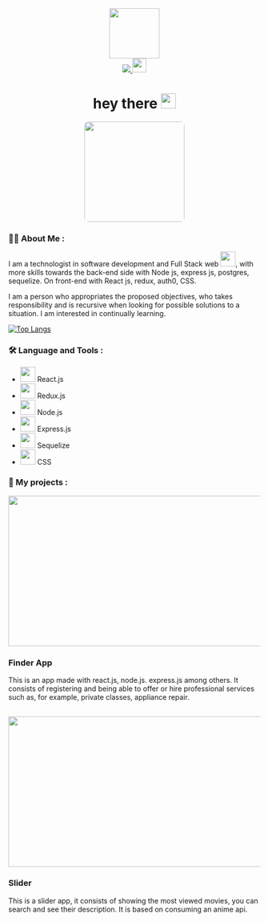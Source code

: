 <div id="header" align="center">
  <img src="https://media.giphy.com/media/M9gbBd9nbDrOTu1Mqx/giphy.gif" width="100"/>
</div>

<div id="badges" align="center">
  <a href="https://www.linkedin.com/in/alejandrocolina-ac/">
      <img src="https://img.shields.io/badge/LinkedIn-blue?logo=linkedin&logoColor=white&style=for-the-badge"/>
    <img src="https://komarev.com/ghpvc/?username=AlejandroColina&style=flat-square&color=blue" height="28px"  alt=""/>
  </a>
</div>

<h1 align="center">
  hey there
  <img src="https://media.giphy.com/media/hvRJCLFzcasrR4ia7z/giphy.gif"  height=30px width=30px/>
</h1>

<div align="center">
  <img width=200px height=200px style="border-radius:8px" src="https://r7q6w9z6.rocketcdn.me/career/wp-content/uploads/2020/03/full-stack-development.gif" />
</div>

### :man_technologist: About Me :

I am a technologist in software development and Full Stack web <img src="https://media.giphy.com/media/WUlplcMpOCEmTGBtBW/giphy.gif" height=30px width=30px>, with more skills towards the back-end side with Node js, express js, postgres, sequelize. On front-end with React js, redux, auth0, CSS.

I am a person who appropriates the proposed objectives, who takes responsibility and is recursive when looking for possible solutions to a situation. I am interested in continually learning.

[![Top Langs](https://github-readme-stats.vercel.app/api/top-langs/?username=AlejandroColina&layout=compact&theme=vision-friendly-dark)](https://github.com/anuraghazra/github-readme-stats)

### :hammer_and_wrench: Language and Tools :
<ul>
  <li> <img height=30px width=30px src="https://upload.wikimedia.org/wikipedia/commons/thumb/4/47/React.svg/1200px-React.svg.png"/> React.js</li>
  <li> <img height=30px width=30px src="https://w7.pngwing.com/pngs/413/852/png-transparent-redux-react-logo-javascript-dq-purple-violet-text.png"/> Redux.js</li>
  <li> <img height=30px width=30px src="https://img.icons8.com/color/480/nodejs.png"/> Node.js</li>
  <li> <img height=30px width=30px src="https://w7.pngwing.com/pngs/925/447/png-transparent-express-js-node-js-javascript-mongodb-node-js-text-trademark-logo.png"/> Express.js</li>
  <li> <img height=30px width=30px src="https://img1.freepng.es/20181124/sux/kisspng-webpack-babel-javascript-npm-github-5bf9a16ff2fe99.0260239415430864479953.jpg"/> Sequelize</li>
  <li> <img height=30px width=30px src="https://w7.pngwing.com/pngs/696/424/png-transparent-logo-css-css3-thumbnail.png"/> CSS</li>
</ul>

### :mechanical_arm: My projects :
  
<img height=300px width=600px src="https://res.cloudinary.com/dojsvmsif/image/upload/v1655410990/Personal/finderApp_ghg1vm.jpg"/>
<h3>Finder App</h3>
<p>
This is an app made with react.js, node.js. express.js among others. It consists of registering and being able to offer or hire professional services such as, for example, private classes, appliance repair.
</p>

<h2><h2/> 

<img height=300px width=600px src="https://res.cloudinary.com/dojsvmsif/image/upload/v1655410880/Personal/ApiAnime_xcnixk.jpg"/>
<h3>Slider</h3>
<p>
This is a slider app, it consists of showing the most viewed movies, you can search and see their description. It is based on consuming an anime api.
</p>
  
